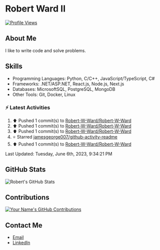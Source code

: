 
# Robert Ward II

[![Profile Views](https://komarev.com/ghpvc/?username=Robert-W-Ward)](https://github.com/Robert-W-Ward)

## About Me
I like to write code and solve problems.

## Skills
- Programming Languages: Python, C/C++, JavaScript/TypeScript, C#
- Frameworks: .NET/ASP.NET, React.js, Node.js, Next.js
- Databases: MicrosoftSQL, PostgreSQL, MongoDB
- Other Tools: Git, Docker, Linux

### :zap: Latest Activities
<!--RECENT_ACTIVITY:start-->
1. ⬆️ Pushed 1 commit(s) to [Robert-W-Ward/Robert-W-Ward](https://github.com/Robert-W-Ward/Robert-W-Ward)
2. ⬆️ Pushed 1 commit(s) to [Robert-W-Ward/Robert-W-Ward](https://github.com/Robert-W-Ward/Robert-W-Ward)
3. ⬆️ Pushed 1 commit(s) to [Robert-W-Ward/Robert-W-Ward](https://github.com/Robert-W-Ward/Robert-W-Ward)
4. ⭐ Starred [jamesgeorge007/github-activity-readme](https://github.com/jamesgeorge007/github-activity-readme)
5. ⬆️ Pushed 1 commit(s) to [Robert-W-Ward/Robert-W-Ward](https://github.com/Robert-W-Ward/Robert-W-Ward)
<!--RECENT_ACTIVITY:end-->

<!--RECENT_ACTIVITY:last_update-->
Last Updated: Tuesday, June 6th, 2023, 9:34:21 PM
<!--RECENT_ACTIVITY:last_update_end-->

<!--END_SECTIN:activity-->
## GitHub Stats
![Robert's GitHub Stats](https://github-readme-stats.vercel.app/api?username=Robert-W-Ward&show_icons=true&theme=radical)

## Contributions
[![Your Name's GitHub Contributions](https://github-readme-streak-stats.herokuapp.com/?user=Robert-W-Ward&theme=radical)](https://github.com/your-username)

## Contact Me
- [Email](mailto:robertwesleyward2019@gmail.com)
- [LinkedIn](https://linkedin.com/in/https://www.linkedin.com/in/robert-ward-ii/)
